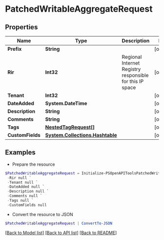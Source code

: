 # PatchedWritableAggregateRequest
## Properties

Name | Type | Description | Notes
------------ | ------------- | ------------- | -------------
**Prefix** | **String** |  | [optional] 
**Rir** | **Int32** | Regional Internet Registry responsible for this IP space | [optional] 
**Tenant** | **Int32** |  | [optional] 
**DateAdded** | **System.DateTime** |  | [optional] 
**Description** | **String** |  | [optional] 
**Comments** | **String** |  | [optional] 
**Tags** | [**NestedTagRequest[]**](NestedTagRequest.md) |  | [optional] 
**CustomFields** | [**System.Collections.Hashtable**](AnyType.md) |  | [optional] 

## Examples

- Prepare the resource
```powershell
$PatchedWritableAggregateRequest = Initialize-PSOpenAPIToolsPatchedWritableAggregateRequest  -Prefix null `
 -Rir null `
 -Tenant null `
 -DateAdded null `
 -Description null `
 -Comments null `
 -Tags null `
 -CustomFields null
```

- Convert the resource to JSON
```powershell
$PatchedWritableAggregateRequest | ConvertTo-JSON
```

[[Back to Model list]](../README.md#documentation-for-models) [[Back to API list]](../README.md#documentation-for-api-endpoints) [[Back to README]](../README.md)


